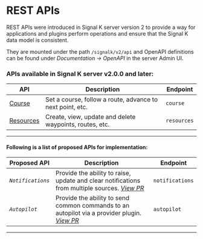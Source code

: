 # REST APIs

REST APIs were introduced in Signal K server version 2 to provide a way for applications and plugins perform operations and ensure that the Signal K data model is consistent.

They are mounted under the path `/signalk/v2/api` and OpenAPI definitions can be found under _Documentation -> OpenAPI_ in the server Admin UI. 


### APIs available in Signal K server v2.0.0 and later:

| API | Description | Endpoint    | 
|---        |---            |---          |
| [Course](./course_api.md)  | Set a course, follow a route, advance to next point, etc.  | `course` |
| [Resources](./resources_api.md) | Create, view, update and delete waypoints, routes, etc. | `resources` |

---


#### Following is a list of proposed APIs for implementation:


| Proposed API       | Description | Endpoint    | 
|---        |---            |---          |
| _`Notifications`_ | Provide the ability to raise, update and clear notifications from multiple sources. _[View PR](https://github.com/SignalK/signalk-server/pull/1560)_| `notifications` |
| _`Autopilot`_  | Provide the ability to send common commands to an autopilot via a provider plugin. _[View PR](https://github.com/SignalK/signalk-server/pull/1596)_ | `autopilot` |

---
